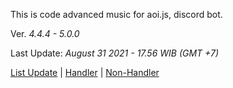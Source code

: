 This is code advanced music for aoi.js, discord bot.

Ver. *4.4.4 - 5.0.0*

Last Update: *August 31 2021 - 17.56 WIB (GMT +7)*

[List Update](https://pastebin.com/raw/r2cnXCXt) | [Handler](https://github.com/GreenVGJR/amc-aoijs/tree/handler) | [Non-Handler](https://github.com/GreenVGJR/amc-aoijs/tree/non-handler)
